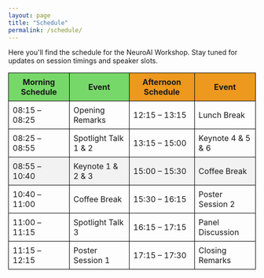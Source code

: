 ```yaml
---
layout: page
title: "Schedule"
permalink: /schedule/
---
```


<!-- # Schedules -->

Here you'll find the schedule for the NeuroAI Workshop. Stay tuned for updates on session timings and speaker slots.


<table style="width: 100%; border-collapse: collapse;">
  <tr>
    <th style="background-color: #77d86a; border: 1px solid black; padding: 8px; font-weight: bold;">Morning Schedule</th>
    <th style="background-color: #77d86a; border: 1px solid black; padding: 8px; font-weight: bold;">Event</th>
    <th style="background-color: #ed981e; border: 1px solid black; padding: 8px; font-weight: bold;">Afternoon Schedule</th>
    <th style="background-color: #ed981e; border: 1px solid black; padding: 8px; font-weight: bold;">Event</th>
  </tr>
  <tr>
    <td style="border: 1px solid black; padding: 8px;">08:15 – 08:25</td>
    <td style="border: 1px solid black; padding: 8px;">Opening Remarks</td>
    <td style="border: 1px solid black; padding: 8px;">12:15 – 13:15</td>
    <td style="border: 1px solid black; padding: 8px;">Lunch Break</td>
  </tr>
  <tr>
    <td style="border: 1px solid black; padding: 8px;">08:25 – 08:55</td>
    <td style="border: 1px solid black; padding: 8px;">Spotlight Talk 1 & 2</td>
    <td style="border: 1px solid black; padding: 8px;">13:15 – 15:00</td>
    <td style="border: 1px solid black; padding: 8px;">Keynote 4 & 5 & 6</td>
  </tr>
  <tr style="background-color: #f2f2f2;">
    <td style="border: 1px solid black; padding: 8px;">08:55 – 10:40</td>
    <td style="border: 1px solid black; padding: 8px;">Keynote 1 & 2 & 3</td>
    <td style="border: 1px solid black; padding: 8px;">15:00 – 15:30</td>
    <td style="border: 1px solid black; padding: 8px;">Coffee Break</td>
  </tr>
  <tr>
    <td style="border: 1px solid black; padding: 8px;">10:40 – 11:00</td>
    <td style="border: 1px solid black; padding: 8px;">Coffee Break</td>
    <td style="border: 1px solid black; padding: 8px;">15:30 – 16:15</td>
    <td style="border: 1px solid black; padding: 8px;">Poster Session 2</td>
  </tr>
  <tr>
    <td style="border: 1px solid black; padding: 8px;">11:00 – 11:15</td>
    <td style="border: 1px solid black; padding: 8px;">Spotlight Talk 3</td>
    <td style="border: 1px solid black; padding: 8px;">16:15 – 17:15</td>
    <td style="border: 1px solid black; padding: 8px;">Panel Discussion</td>
  </tr>
  <tr>
    <td style="border: 1px solid black; padding: 8px;">11:15 – 12:15</td>
    <td style="border: 1px solid black; padding: 8px;">Poster Session 1</td>
    <td style="border: 1px solid black; padding: 8px;">17:15 – 17:30</td>
    <td style="border: 1px solid black; padding: 8px;">Closing Remarks</td>
  </tr>
</table>
